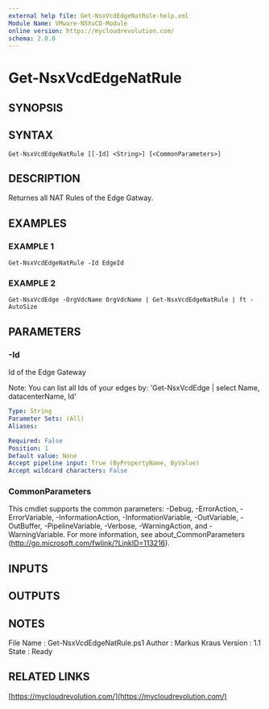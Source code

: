 ```yaml
---
external help file: Get-NsxVcdEdgeNatRule-help.xml
Module Name: VMware-NSXvCD-Module
online version: https://mycloudrevolution.com/
schema: 2.0.0
---
```


# Get-NsxVcdEdgeNatRule

## SYNOPSIS

## SYNTAX

```
Get-NsxVcdEdgeNatRule [[-Id] <String>] [<CommonParameters>]
```

## DESCRIPTION
Returnes all NAT Rules of the Edge Gatway.

## EXAMPLES

### EXAMPLE 1
```
Get-NsxVcdEdgeNatRule -Id EdgeId
```

### EXAMPLE 2
```
Get-NsxVcdEdge -OrgVdcName OrgVdcName | Get-NsxVcdEdgeNatRule | ft -AutoSize
```

## PARAMETERS

### -Id
Id of the Edge Gateway

Note:
You can list all Ids of your edges by: 'Get-NsxVcdEdge | select Name, datacenterName, Id'

```yaml
Type: String
Parameter Sets: (All)
Aliases:

Required: False
Position: 1
Default value: None
Accept pipeline input: True (ByPropertyName, ByValue)
Accept wildcard characters: False
```

### CommonParameters
This cmdlet supports the common parameters: -Debug, -ErrorAction, -ErrorVariable, -InformationAction, -InformationVariable, -OutVariable, -OutBuffer, -PipelineVariable, -Verbose, -WarningAction, and -WarningVariable. For more information, see about_CommonParameters (http://go.microsoft.com/fwlink/?LinkID=113216).

## INPUTS

## OUTPUTS

## NOTES
File Name  : Get-NsxVcdEdgeNatRule.ps1
Author     : Markus Kraus
Version    : 1.1
State      : Ready

## RELATED LINKS

[https://mycloudrevolution.com/](https://mycloudrevolution.com/)

